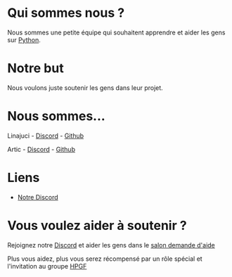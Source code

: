 # Qui sommes nous ?

Nous sommes une petite équipe qui souhaitent apprendre et aider les gens sur [Python](https://www.python.org/).

# Notre but

Nous voulons juste soutenir les gens dans leur projet.

# Nous sommes...

Linajuci - [Discord](https://discord.com/users/635850922475651073) - [Github](https://github.com/Elpouletto)

Artic - [Discord](https://discord.com/users/855783629047988274) - [Github](https://github.com/ArticOff)

# Liens

- [Notre Discord](https://discord.gg/kNNa8P3Ajy)

# Vous voulez aider à soutenir ?

Rejoignez notre [Discord](https://discord.gg/kNNa8P3Ajy) et aider les gens dans le [salon demande d'aide](https://discord.com/channels/867371171887579147/867384343180869653)

Plus vous aidez, plus vous serez récompensé par un rôle spécial et l'invitation au groupe [HPGF](https://github.com/Help-Python-Group-FR)
